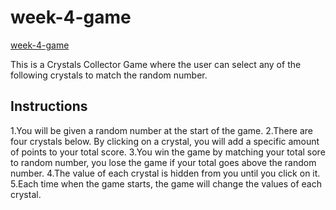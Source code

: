 # week-4-game

[week-4-game]("https://kimjaydot.github.io/week-4-game/)

This is a Crystals Collector Game where the user can select any of the following crystals to match the random number.

## Instructions

1.You will be given a random number at the start of the game.
2.There are four crystals below. By clicking on a crystal, you will add a specific amount of points to your total score.
3.You win the game by matching your total sore to random number, you lose the game if your total goes above the random number.
4.The value of each crystal is hidden from you until you click on it.
5.Each time when the game starts, the game will change the values of each crystal.


